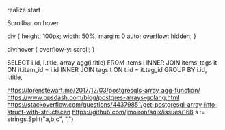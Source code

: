 realize start

Scrollbar on hover 

div {
  height: 100px;
  width: 50%;
  margin: 0 auto;
  overflow: hidden;
}

div:hover {
  overflow-y: scroll;
}

SELECT i.id, i.title, array_agg(i.title)
FROM items i
INNER JOIN items_tags it
ON it.item_id = i.id
INNER JOIN tags t
ON t.id = it.tag_id
GROUP BY i.id, i.title,

https://lorenstewart.me/2017/12/03/postgresqls-array_agg-function/
https://www.opsdash.com/blog/postgres-arrays-golang.html
https://stackoverflow.com/questions/44379851/get-postgresql-array-into-struct-with-structscan
https://github.com/jmoiron/sqlx/issues/168
s := strings.Split("a,b,c", ",")